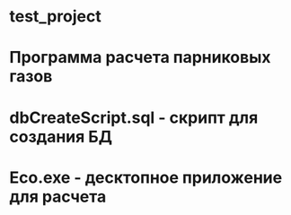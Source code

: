 # test_project
# Программа расчета парниковых газов
# dbCreateScript.sql - скрипт для создания БД
# Eco.exe - десктопное приложение для расчета